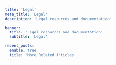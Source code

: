 ```yaml
---
title: 'Legal'
meta_title: 'Legal'
description: 'Legal resources and documentation'

banner:
  title: 'Legal resources and documentation'
  subtitle: 'Legal'

recent_posts:
  enable: true
  title: 'More Related Articles'
---
```

